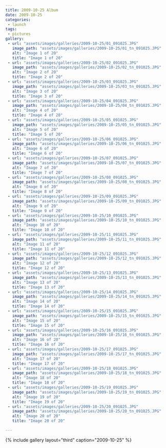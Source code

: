 ```yaml
---
title: 2009-10-25 Album
date: 2009-10-25
categories:
 - launch
tags:
 - pictures
gallery:
 - url: "assets/images/galleries/2009-10-25/01_091025.JPG"
   image_path: "assets/images/galleries/2009-10-25/01_tn_091025.JPG"
   alt: "Image 1 of 20"
   title: "Image 1 of 20"
 - url: "assets/images/galleries/2009-10-25/02_091025.JPG"
   image_path: "assets/images/galleries/2009-10-25/02_tn_091025.JPG"
   alt: "Image 2 of 20"
   title: "Image 2 of 20"
 - url: "assets/images/galleries/2009-10-25/03_091025.JPG"
   image_path: "assets/images/galleries/2009-10-25/03_tn_091025.JPG"
   alt: "Image 3 of 20"
   title: "Image 3 of 20"
 - url: "assets/images/galleries/2009-10-25/04_091025.JPG"
   image_path: "assets/images/galleries/2009-10-25/04_tn_091025.JPG"
   alt: "Image 4 of 20"
   title: "Image 4 of 20"
 - url: "assets/images/galleries/2009-10-25/05_091025.JPG"
   image_path: "assets/images/galleries/2009-10-25/05_tn_091025.JPG"
   alt: "Image 5 of 20"
   title: "Image 5 of 20"
 - url: "assets/images/galleries/2009-10-25/06_091025.JPG"
   image_path: "assets/images/galleries/2009-10-25/06_tn_091025.JPG"
   alt: "Image 6 of 20"
   title: "Image 6 of 20"
 - url: "assets/images/galleries/2009-10-25/07_091025.JPG"
   image_path: "assets/images/galleries/2009-10-25/07_tn_091025.JPG"
   alt: "Image 7 of 20"
   title: "Image 7 of 20"
 - url: "assets/images/galleries/2009-10-25/08_091025.JPG"
   image_path: "assets/images/galleries/2009-10-25/08_tn_091025.JPG"
   alt: "Image 8 of 20"
   title: "Image 8 of 20"
 - url: "assets/images/galleries/2009-10-25/09_091025.JPG"
   image_path: "assets/images/galleries/2009-10-25/09_tn_091025.JPG"
   alt: "Image 9 of 20"
   title: "Image 9 of 20"
 - url: "assets/images/galleries/2009-10-25/10_091025.JPG"
   image_path: "assets/images/galleries/2009-10-25/10_tn_091025.JPG"
   alt: "Image 10 of 20"
   title: "Image 10 of 20"
 - url: "assets/images/galleries/2009-10-25/11_091025.JPG"
   image_path: "assets/images/galleries/2009-10-25/11_tn_091025.JPG"
   alt: "Image 11 of 20"
   title: "Image 11 of 20"
 - url: "assets/images/galleries/2009-10-25/12_091025.JPG"
   image_path: "assets/images/galleries/2009-10-25/12_tn_091025.JPG"
   alt: "Image 12 of 20"
   title: "Image 12 of 20"
 - url: "assets/images/galleries/2009-10-25/13_091025.JPG"
   image_path: "assets/images/galleries/2009-10-25/13_tn_091025.JPG"
   alt: "Image 13 of 20"
   title: "Image 13 of 20"
 - url: "assets/images/galleries/2009-10-25/14_091025.JPG"
   image_path: "assets/images/galleries/2009-10-25/14_tn_091025.JPG"
   alt: "Image 14 of 20"
   title: "Image 14 of 20"
 - url: "assets/images/galleries/2009-10-25/15_091025.JPG"
   image_path: "assets/images/galleries/2009-10-25/15_tn_091025.JPG"
   alt: "Image 15 of 20"
   title: "Image 15 of 20"
 - url: "assets/images/galleries/2009-10-25/16_091025.JPG"
   image_path: "assets/images/galleries/2009-10-25/16_tn_091025.JPG"
   alt: "Image 16 of 20"
   title: "Image 16 of 20"
 - url: "assets/images/galleries/2009-10-25/17_091025.JPG"
   image_path: "assets/images/galleries/2009-10-25/17_tn_091025.JPG"
   alt: "Image 17 of 20"
   title: "Image 17 of 20"
 - url: "assets/images/galleries/2009-10-25/18_091025.JPG"
   image_path: "assets/images/galleries/2009-10-25/18_tn_091025.JPG"
   alt: "Image 18 of 20"
   title: "Image 18 of 20"
 - url: "assets/images/galleries/2009-10-25/19_091025.JPG"
   image_path: "assets/images/galleries/2009-10-25/19_tn_091025.JPG"
   alt: "Image 19 of 20"
   title: "Image 19 of 20"
 - url: "assets/images/galleries/2009-10-25/20_091025.JPG"
   image_path: "assets/images/galleries/2009-10-25/20_tn_091025.JPG"
   alt: "Image 20 of 20"
   title: "Image 20 of 20"

---
```


{% include gallery layout="third" caption="2009-10-25" %}
